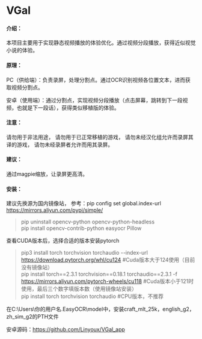 # VGal
#### 介绍：
本项目主要用于实现静态视频播放的体验优化。通过视频分段播放，获得近似视觉小说的体验。

#### 原理：
PC（供给端）：负责录屏，处理分割点。通过OCR识别视频各位置文本，进而获取视频分割点。

安卓（使用端）：通过分割点，实现视频分段播放（点击屏幕，跳转到下一段视频，也就是下一段话），获得类似移植版的体验。

#### 注意：
请勿用于非法用途，
请勿用于已正常移植的游戏，
请勿未经汉化组允许而录屏其译的游戏，
请勿未经录屏者允许而用其录屏。

#### 建议：
通过magpie缩放，让录屏更高清。

#### 安装：
建议先换源为国内镜像站，
参考：pip config set global.index-url https://mirrors.aliyun.com/pypi/simple/
> pip uninstall opencv-python opencv-python-headless  
> pip install opencv-contrib-python easyocr Pillow  

查看CUDA版本后，选择合适的版本安装pytorch  

> pip3 install torch torchvision torchaudio --index-url https://download.pytorch.org/whl/cu124 #Cuda版本大于124使用（目前没有镜像站）  
> pip install torch==2.3.1 torchvision==0.18.1 torchaudio==2.3.1 -f https://mirrors.aliyun.com/pytorch-wheels/cu118 #Cuda版本小于121时使用，最后三个数字填版本数（使用镜像站安装）  
> pip install torch torchvision torchaudio #CPU版本，不推荐

在C:\Users\你的用户名\.EasyOCR\model中，安装craft_mlt_25k，english_g2，zh_sim_g2的PTH文件

安卓源码：https://github.com/Linyoux/VGal_app
